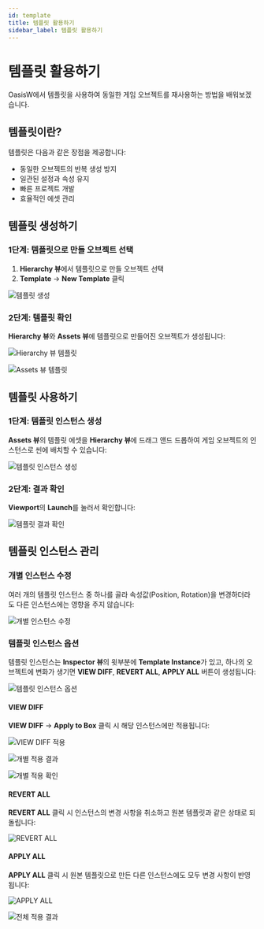 ```yaml
---
id: template
title: 템플릿 활용하기
sidebar_label: 템플릿 활용하기
---
```


# 템플릿 활용하기

OasisW에서 템플릿을 사용하여 동일한 게임 오브젝트를 재사용하는 방법을 배워보겠습니다.

## 템플릿이란?

템플릿은 다음과 같은 장점을 제공합니다:
- 동일한 오브젝트의 반복 생성 방지
- 일관된 설정과 속성 유지
- 빠른 프로젝트 개발
- 효율적인 에셋 관리

## 템플릿 생성하기

### 1단계: 템플릿으로 만들 오브젝트 선택

1. **Hierarchy 뷰**에서 템플릿으로 만들 오브젝트 선택
2. **Template** → **New Template** 클릭

![템플릿 생성](https://via.placeholder.com/600x400/87CEEB/000000?text=Template+→+New+Template)

### 2단계: 템플릿 확인

**Hierarchy 뷰**와 **Assets 뷰**에 템플릿으로 만들어진 오브젝트가 생성됩니다:

![Hierarchy 뷰 템플릿](https://via.placeholder.com/600x400/87CEEB/000000?text=Hierarchy+템플릿+확인)

![Assets 뷰 템플릿](https://via.placeholder.com/600x400/87CEEB/000000?text=Assets+템플릿+확인)

## 템플릿 사용하기

### 1단계: 템플릿 인스턴스 생성

**Assets 뷰**의 템플릿 에셋을 **Hierarchy 뷰**에 드래그 앤드 드롭하여 게임 오브젝트의 인스턴스로 씬에 배치할 수 있습니다:

![템플릿 인스턴스 생성](https://via.placeholder.com/600x400/87CEEB/000000?text=템플릿+드래그+앤드+드롭)

### 2단계: 결과 확인

**Viewport**의 **Launch**를 눌러서 확인합니다:

![템플릿 결과 확인](https://via.placeholder.com/600x400/87CEEB/000000?text=Launch+결과+확인)

## 템플릿 인스턴스 관리

### 개별 인스턴스 수정

여러 개의 템플릿 인스턴스 중 하나를 골라 속성값(Position, Rotation)을 변경하더라도 다른 인스턴스에는 영향을 주지 않습니다:

![개별 인스턴스 수정](https://via.placeholder.com/600x400/87CEEB/000000?text=개별+인스턴스+수정)

### 템플릿 인스턴스 옵션

템플릿 인스턴스는 **Inspector 뷰**의 윗부분에 **Template Instance**가 있고, 하나의 오브젝트에 변화가 생기면 **VIEW DIFF**, **REVERT ALL**, **APPLY ALL** 버튼이 생성됩니다:

![템플릿 인스턴스 옵션](https://via.placeholder.com/600x400/87CEEB/000000?text=Template+Instance+옵션)

#### VIEW DIFF
**VIEW DIFF** → **Apply to Box** 클릭 시 해당 인스턴스에만 적용됩니다:

![VIEW DIFF 적용](https://via.placeholder.com/600x400/87CEEB/000000?text=VIEW+DIFF+적용)

![개별 적용 결과](https://via.placeholder.com/600x400/87CEEB/000000?text=개별+적용+결과)

![개별 적용 확인](https://via.placeholder.com/600x400/87CEEB/000000?text=개별+적용+확인)

#### REVERT ALL
**REVERT ALL** 클릭 시 인스턴스의 변경 사항을 취소하고 원본 템플릿과 같은 상태로 되돌립니다:

![REVERT ALL](https://via.placeholder.com/600x400/87CEEB/000000?text=REVERT+ALL)

#### APPLY ALL
**APPLY ALL** 클릭 시 원본 템플릿으로 만든 다른 인스턴스에도 모두 변경 사항이 반영됩니다:

![APPLY ALL](https://via.placeholder.com/600x400/87CEEB/000000?text=APPLY+ALL)

![전체 적용 결과](https://via.placeholder.com/600x400/87CEEB/000000?text=전체+적용+결과)

